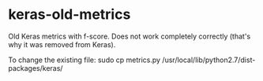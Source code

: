 # keras-old-metrics
Old Keras metrics with f-score. Does not work completely correctly (that's why it was removed from Keras).

To change the existing file:
sudo cp metrics.py /usr/local/lib/python2.7/dist-packages/keras/


